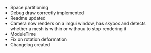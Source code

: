 * Space partitioning
* Debug draw correctly implemented
* Readme updated
* Camera now renders on a imgui window, has skybox and detects whether a mesh is within or withouu to stop rendering it
* ModuleTime
* Fix on rotation deformation
* Changelog created
